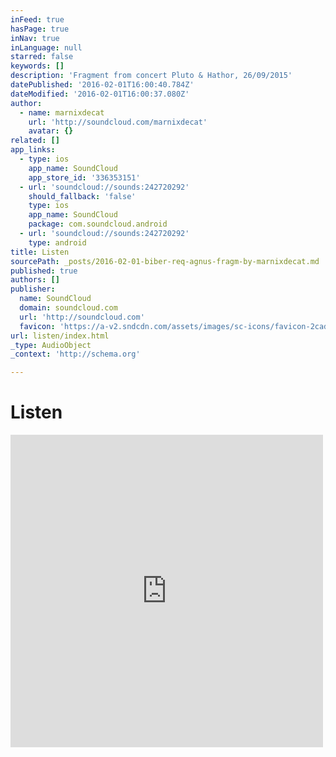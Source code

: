 ```yaml
---
inFeed: true
hasPage: true
inNav: true
inLanguage: null
starred: false
keywords: []
description: 'Fragment from concert Pluto & Hathor, 26/09/2015'
datePublished: '2016-02-01T16:00:40.784Z'
dateModified: '2016-02-01T16:00:37.080Z'
author:
  - name: marnixdecat
    url: 'http://soundcloud.com/marnixdecat'
    avatar: {}
related: []
app_links:
  - type: ios
    app_name: SoundCloud
    app_store_id: '336353151'
  - url: 'soundcloud://sounds:242720292'
    should_fallback: 'false'
    type: ios
    app_name: SoundCloud
    package: com.soundcloud.android
  - url: 'soundcloud://sounds:242720292'
    type: android
title: Listen
sourcePath: _posts/2016-02-01-biber-req-agnus-fragm-by-marnixdecat.md
published: true
authors: []
publisher:
  name: SoundCloud
  domain: soundcloud.com
  url: 'http://soundcloud.com'
  favicon: 'https://a-v2.sndcdn.com/assets/images/sc-icons/favicon-2cadd14b.ico'
url: listen/index.html
_type: AudioObject
_context: 'http://schema.org'

---
```

# Listen

<iframe src="https://cdn.embedly.com/widgets/media.html?src=https%3A%2F%2Fw.soundcloud.com%2Fplayer%2F%3Fvisual%3Dtrue%26url%3Dhttp%253A%252F%252Fapi.soundcloud.com%252Ftracks%252F242720292%26show_artwork%3Dtrue&amp;url=https%3A%2F%2Fsoundcloud.com%2Fmarnixdecat%2Fpluto-biber-req-agnus-fragm&amp;image=http%3A%2F%2Fi1.sndcdn.com%2Fartworks-000143751103-ki8695-t500x500.jpg&amp;key=b7d04c9b404c499eba89ee7072e1c4f7&amp;type=text%2Fhtml&amp;schema=soundcloud" width="500" height="500" scrolling="no" frameborder="0" allowfullscreen="allowfullscreen" style=""></iframe>
